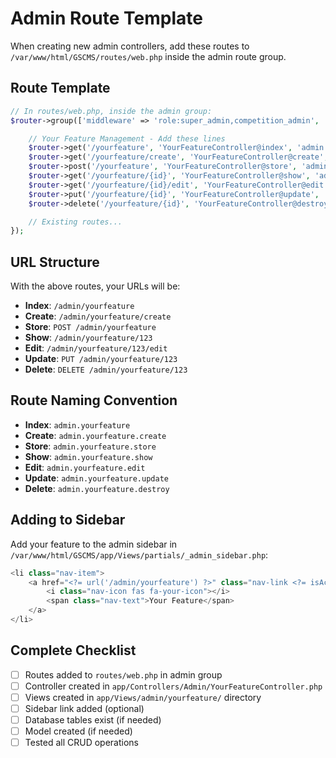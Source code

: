 # Admin Route Template

When creating new admin controllers, add these routes to `/var/www/html/GSCMS/routes/web.php` inside the admin route group.

## Route Template

```php
// In routes/web.php, inside the admin group:
$router->group(['middleware' => 'role:super_admin,competition_admin', 'prefix' => 'admin', 'namespace' => 'Admin'], function($router) {

    // Your Feature Management - Add these lines
    $router->get('/yourfeature', 'YourFeatureController@index', 'admin.yourfeature');
    $router->get('/yourfeature/create', 'YourFeatureController@create', 'admin.yourfeature.create');
    $router->post('/yourfeature', 'YourFeatureController@store', 'admin.yourfeature.store');
    $router->get('/yourfeature/{id}', 'YourFeatureController@show', 'admin.yourfeature.show');
    $router->get('/yourfeature/{id}/edit', 'YourFeatureController@edit', 'admin.yourfeature.edit');
    $router->put('/yourfeature/{id}', 'YourFeatureController@update', 'admin.yourfeature.update');
    $router->delete('/yourfeature/{id}', 'YourFeatureController@destroy', 'admin.yourfeature.destroy');

    // Existing routes...
});
```

## URL Structure

With the above routes, your URLs will be:
- **Index**: `/admin/yourfeature`
- **Create**: `/admin/yourfeature/create`
- **Store**: `POST /admin/yourfeature`
- **Show**: `/admin/yourfeature/123`
- **Edit**: `/admin/yourfeature/123/edit`
- **Update**: `PUT /admin/yourfeature/123`
- **Delete**: `DELETE /admin/yourfeature/123`

## Route Naming Convention

- **Index**: `admin.yourfeature`
- **Create**: `admin.yourfeature.create`
- **Store**: `admin.yourfeature.store`
- **Show**: `admin.yourfeature.show`
- **Edit**: `admin.yourfeature.edit`
- **Update**: `admin.yourfeature.update`
- **Delete**: `admin.yourfeature.destroy`

## Adding to Sidebar

Add your feature to the admin sidebar in `/var/www/html/GSCMS/app/Views/partials/_admin_sidebar.php`:

```php
<li class="nav-item">
    <a href="<?= url('/admin/yourfeature') ?>" class="nav-link <?= isActiveAdminNav('/admin/yourfeature', $currentPath) ?>">
        <i class="nav-icon fas fa-your-icon"></i>
        <span class="nav-text">Your Feature</span>
    </a>
</li>
```

## Complete Checklist

- [ ] Routes added to `routes/web.php` in admin group
- [ ] Controller created in `app/Controllers/Admin/YourFeatureController.php`
- [ ] Views created in `app/Views/admin/yourfeature/` directory
- [ ] Sidebar link added (optional)
- [ ] Database tables exist (if needed)
- [ ] Model created (if needed)
- [ ] Tested all CRUD operations